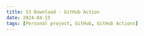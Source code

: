 ```yaml
---
title: S3 Download - GitHub Action
date: 2024-04-15
tags: [Personal project, GitHub, GitHub Actions]
---
```


<!-- TODO -->
